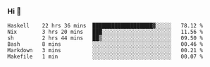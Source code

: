 ### Hi 👋

<!--START_SECTION:waka-->

```text
Haskell    22 hrs 36 mins  ███████████████████▓░░░░░   78.12 %
Nix        3 hrs 20 mins   ███░░░░░░░░░░░░░░░░░░░░░░   11.56 %
sh         2 hrs 44 mins   ██▒░░░░░░░░░░░░░░░░░░░░░░   09.50 %
Bash       8 mins          ░░░░░░░░░░░░░░░░░░░░░░░░░   00.46 %
Markdown   3 mins          ░░░░░░░░░░░░░░░░░░░░░░░░░   00.21 %
Makefile   1 min           ░░░░░░░░░░░░░░░░░░░░░░░░░   00.07 %
```

<!--END_SECTION:waka-->
